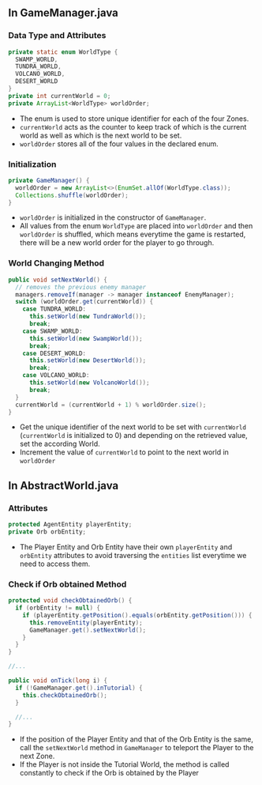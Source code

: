 ## In GameManager.java

### **Data Type and Attributes**

```java
private static enum WorldType {
  SWAMP_WORLD,
  TUNDRA_WORLD,
  VOLCANO_WORLD,
  DESERT_WORLD
}
private int currentWorld = 0;
private ArrayList<WorldType> worldOrder;

```
- The enum is used to store unique identifier for each of the four Zones.
- `currentWorld` acts as the counter to keep track of which is the current world as well as which is the next world to be set.
- `worldOrder` stores all of the four values in the declared enum.

### **Initialization**

```java
private GameManager() {
  worldOrder = new ArrayList<>(EnumSet.allOf(WorldType.class));
  Collections.shuffle(worldOrder);
}
```
- `worldOrder` is initialized in the constructor of `GameManager`.
- All values from the enum `WorldType` are placed into `worldOrder` and then `worldOrder` is shuffled, which means everytime the game is restarted, there will be a new world order for the player to go through.

### **World Changing Method**

```java
public void setNextWorld() {
  // removes the previous enemy manager
  managers.removeIf(manager -> manager instanceof EnemyManager);
  switch (worldOrder.get(currentWorld)) {
    case TUNDRA_WORLD:
      this.setWorld(new TundraWorld());
      break;
    case SWAMP_WORLD:
      this.setWorld(new SwampWorld());
      break;
    case DESERT_WORLD:
      this.setWorld(new DesertWorld());
      break;
    case VOLCANO_WORLD:
      this.setWorld(new VolcanoWorld());
      break;
  }
  currentWorld = (currentWorld + 1) % worldOrder.size();
}
```
- Get the unique identifier of the next world to be set with `currentWorld` (`currentWorld` is initialized to 0) and depending on the retrieved value, set the according World. 
- Increment the value of `currentWorld` to point to the next world in `worldOrder`

## In AbstractWorld.java

### **Attributes**

```java
protected AgentEntity playerEntity;
private Orb orbEntity;
```
- The Player Entity and Orb Entity have their own `playerEntity` and `orbEntity` attributes to avoid traversing the `entities` list everytime we need to access them.

### **Check if Orb obtained Method**

```java
protected void checkObtainedOrb() {
  if (orbEntity != null) {
    if (playerEntity.getPosition().equals(orbEntity.getPosition())) {
      this.removeEntity(playerEntity);
      GameManager.get().setNextWorld();
    }
  }
}

//...

public void onTick(long i) {
  if (!GameManager.get().inTutorial) {
    this.checkObtainedOrb();
  }

  //...
}
```
- If the position of the Player Entity and that of the Orb Entity is the same, call the `setNextWorld` method in `GameManager` to teleport the Player to the next Zone.
- If the Player is not inside the Tutorial World, the method is called constantly to check if the Orb is obtained by the Player
